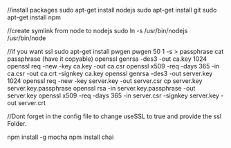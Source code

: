 //install packages
sudo apt-get install nodejs
sudo apt-get install git
sudo apt-get install npm

//create symlink from node to nodejs
sudo ln -s /usr/bin/nodejs /usr/bin/node

//if you want ssl
sudo apt-get install pwgen
pwgen 50 1 -s > passphrase
cat passphrase (have it copyable)
openssl genrsa -des3 -out ca.key 1024
openssl req -new -key ca.key -out ca.csr
openssl x509 -req -days 365 -in ca.csr -out ca.crt -signkey ca.key
openssl genrsa -des3 -out server.key 1024
openssl req -new -key server.key -out server.csr
cp server.key server.key.passphrase
openssl rsa -in server.key.passphrase -out server.key
openssl x509 -req -days 365 -in server.csr -signkey server.key -out server.crt

//Dont forget in the config file to change useSSL to true and provide the ssl Folder.

npm install -g mocha
npm install chai
